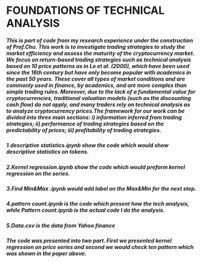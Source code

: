# FOUNDATIONS OF TECHNICAL ANALYSIS

##### This is part of code from my research experience under the construction of Prof.Chu. This work is to investigate trading strategies to study the market efficiency and assess the maturity of the cryptocurrency market. We focus on return-based trading strategies such as technical analysis based on 10 price patterns as in Lo et al. (2000), which have been used since the 16th century but have only become popular with academics in the past 50 years. These cover all types of market conditions and are commonly used in finance, by academics, and are more complex than simple trading rules. Moreover, due to the lack of a fundamental value for cryptocurrencies, traditional valuation models (such as the discounting cash flow) do not apply, and many traders rely on technical analysis as to analyze cryptocurrency prices.The framework for our work can be divided into three main sections: i) information inferred from trading strategies; ii) performance of trading strategies based on the predictability of prices; iii) profitability of trading strategies.

##### 1.descriptive statistics.ipynb show the code which would show descriptive statistics on tokens.
##### 2.Kernel regression.ipynb show the code which would preform kernel regression on the series. 
##### 3.Find Min&Max .ipynb would add label on the Max&Min for the next step.
##### 4.pattern count.ipynb is the code which present how the tech analysis, while Pattern count.ipynb is the actual code I do the analysis.
##### 5.Data.csv is the data from Yahoo finance 

##### The code was presented into two part. First we presented kernel regression on price series and second we would check ten pattern which was shown in the paper above. 

